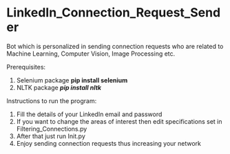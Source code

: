 # LinkedIn_Connection_Request_Sender

Bot which is personalized in sending connection requests who are related to Machine Learning, Computer Vision, Image Processing etc. 

Prerequisites:
1) Selenium package   ******pip install selenium******
2) NLTK package       *****pip install nltk*****


Instructions to run the program:
1) Fill the details of your LinkedIn email and password
2) If you want to change the areas of interest then edit specifications set in Filtering_Connections.py
3) After that just run Init.py
4) Enjoy sending connection requests thus increasing your network
